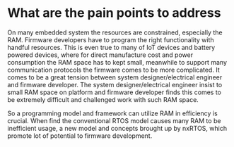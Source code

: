 # What are the pain points to address 

On many embedded system the resources are constrained, especially the RAM. Firmware developers have to program the right functionality with handful resources. This is even true to many of IoT devices and battery powered devices, where for direct manufacture cost and power consumption the RAM space has to kept small, meanwhile to support many communication protocols the firmware comes to be more complicated. It comes to be a great tension between system designer/electrical engineer and firmware developer. The system designer/electrical engineer insist to small RAM space on platform and firmware developer finds this comes to be extremely difficult and challenged work with such RAM space. 
 
So a programming model and framework can utilize RAM in efficiency is crucial. When find the conventional RTOS model causes many RAM to be inefficient usage, a new model and concepts brought up by nxRTOS, which promote lot of potential to firmware development. 
